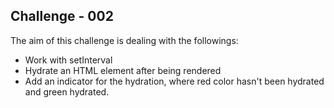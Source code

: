 ## Challenge - 002

The aim of this challenge is dealing with the followings:

- Work with setInterval
- Hydrate an HTML element after being rendered
- Add an indicator for the hydration, where red color hasn't been hydrated and green hydrated.
